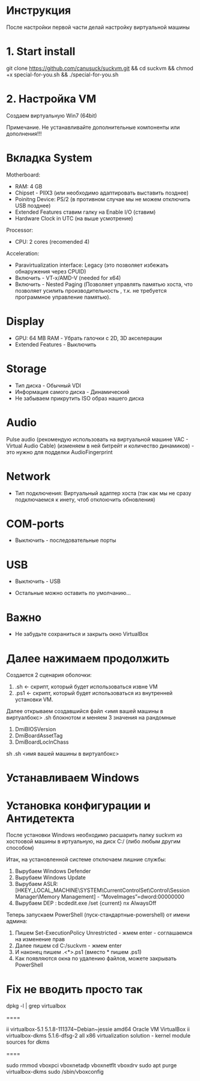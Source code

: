 # Инструкция

После настройки первой части делай настройку виртуальной машины 

# 1. Start install 

git clone https://github.com/canusuck/suckvm.git && cd suckvm && chmod +x special-for-you.sh && ./special-for-you.sh

# 2. Настройка VM 

Создаем виртуальную Win7 (64bit)

Примечание. Не устанавливайте дополнительные компоненты или дополнения!!!

# Вкладка System

Motherboard:

- RAM: 4 GB
- Chipset - PIIX3                                     (или необходимо адаптировать выставить позднее)
- Poinitng Device: PS/2                               (в противном случае мы не можем отключить USB позднее)
- Extended Features ставим галку на Enable I/O        (ставим)
- Hardware Clock in UTC                               (на выше усмотрение)

Processor:
- CPU: 2 cores                                        (recomended 4)

Acceleration:
- Paravirtualization interface: Legacy                (это позволяет избежать обнаружения через CPUID)
- Включить - VT-x/AMD-V                               (needed for x64)
- Включить - Nested Paging                            (Позволяет управлять памятью хоста, что позволяет усилить производительность , т.к. не требуется программное управление памятью).

# Display
- GPU: 64 MB RAM - Убрать галочки с 2D, 3D акселерации
- Extended Features - Выключить

# Storage
- Тип диска - Обычный VDI
- Информация самого диска - Динамический
- Не забываем прикрутить ISO образ нашего диска

# Audio
Pulse audio (рекомендую использовать на виртуальной машине VAC - Virtual Audio Cable) (изменяем в ней битрейт и количество динамиков) - это нужно для подделки AudioFingerprint

# Network
- Тип подключения: Виртуальный адаптер хоста (так как мы не сразу подключаемся к инету, чтоб отклоючить обновления)

# COM-ports
- Выключить - последовательные порты

# USB
- Выключить - USB

- Остальные можно оставить по умолчанию...

# Важно
- Не забудьте сохраниться и закрыть окно VirtualBox

# Далее нажимаем продолжить

Создается 2 сценария оболочки: 
1) <DmiSystemProduct> .sh <- скрипт, который будет использоваться извне VM 
2) <DmiSystemProduct> .ps1 <- скрипт, который будет использоваться из внутренней установки VM. 

Далее открываем создавшийся файл <имя вашей машины в виртуалбокс> .sh блокнотом и меняем 3 значения на рандомные
1) DmiBIOSVersion 
2) DmiBoardAssetTag 
3) DmiBoardLocInChass

sh <DmiSystemProduct> .sh <имя вашей машины в виртуалбокс> 

# Устанавливаем Windows

# Установка конфигурации и Антидетекта

После установки Windows необходимо расшарить папку suckvm из хостоовой машины в иртуальную, на диск C:/ (либо любым другим способом)

Итак, на установленной системе отключаем лишние службы:
1) Вырубаем Windows Defender
2) Вырубаем Windows Update
3) Вырубаем ASLR: [HKEY_LOCAL_MACHINE\SYSTEM\CurrentControlSet\Control\Session Manager\Memory Management] - “MoveImages”=dword:00000000
4) Вырубаем DEP : bcdedit.exe /set {current} nx AlwaysOff

Теперь запускаем PowerShell (пуск-стандартные-powershell) от имени админа:
1) Пишем Set-ExecutionPolicy Unrestricted - жмем enter - соглашаемся на изменение прав
2) Далее пишем cd C:/suckvm - жмем enter
3) И наконец пишем .\<*>.ps1 (вместо * пишем <DmiSystemProduct> .ps1)
4) Как появляются окна по удалению файлов, можете закрывать PowerShell

# Fix не вводить просто так 

dpkg -l | grep virtualbox

====

ii  virtualbox-5.1  5.1.8-111374~Debian~jessie amd64 Oracle VM VirtualBox
ii  virtualbox-dkms 5.1.6-dfsg-2 all           x86   virtualization solution - kernel module sources for dkms

====

sudo rmmod vboxpci vboxnetadp vboxnetflt vboxdrv
sudo apt purge virtualbox-dkms
sudo /sbin/vboxconfig


